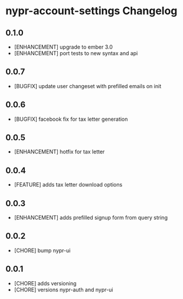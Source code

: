 # nypr-account-settings Changelog

## 0.1.0
- [ENHANCEMENT] upgrade to ember 3.0
- [ENHANCEMENT] port tests to new syntax and api

## 0.0.7
- [BUGFIX] update user changeset with prefilled emails on init

## 0.0.6
- [BUGFIX] facebook fix for tax letter generation

## 0.0.5
- [ENHANCEMENT] hotfix for tax letter

## 0.0.4
- [FEATURE] adds tax letter download options

## 0.0.3
- [ENHANCEMENT] adds prefilled signup form from query string

## 0.0.2
- [CHORE] bump nypr-ui

## 0.0.1

- [CHORE] adds versioning
- [CHORE] versions nypr-auth and nypr-ui
